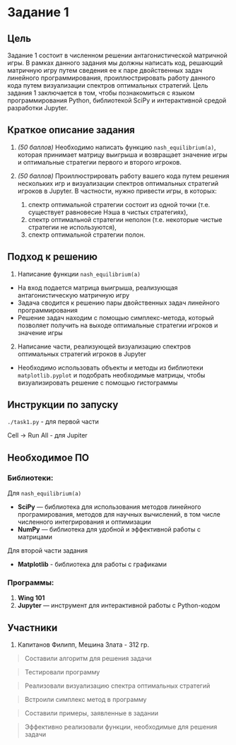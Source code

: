 # Задание 1

## Цель

Задание 1 состоит в численном решении антагонистической матричной игры. В рамках данного задания мы должны
написать код, решающий матричную игру путем сведения ее к паре двойственных задач линейного программирования,
проиллюстрировать работу данного кода путем визуализации спектров оптимальных стратегий.
Цель задания 1 заключается в том, чтобы познакомиться с языком программирования Python, библиотекой SciPy и интерактивной средой разработки Jupyter.

## Краткое описание задания

1) *(50 баллов)* Необходимо написать функцию ```nash_equilibrium(a)```, которая принимает матрицу выигрыша и возвращает значение игры и оптимальные стратегии первого и второго игроков.

2) *(50 баллов)* Проиллюстрировать работу вашего кода путем решения нескольких игр и визуализации спектров оптимальных стратегий игроков в Jupyter. В частности, нужно привести игры, в которых:
    1) спектр оптимальной стратегии состоит из одной точки (т.е. существует равновесие Нэша в чистых стратегиях),
    2) спектр оптимальной стратегии неполон (т.е. некоторые чистые стратегии не используются),
    3) спектр оптимальной стратегии полон.

## Подход к решению

1. Написание функции ```nash_equilibrium(a)```
* На вход подается матрица выигрыша, реализующая антагонистическую матричную игру
* Задача сводится к решению пары двойственных задач линейного программирования
* Решение задач находим с помощью симплекс-метода, который позволяет получить на выходе оптимальные стратегии игроков и значение игры

2. Написание части, реализующей визуализацию спектров оптимальных стратегий игроков в Jupyter
* Необходимо использовать объекты и методы из библиотеки ```matplotlib.pyplot``` и подобрать необходимые матрицы, чтобы визуализировать решение с помощью гистограммы


## Инструкции по запуску

```./task1.py``` - для первой части

Cell -> Run All  - для Jupiter

## Необходимое ПО

### Библиотеки:

Для ```nash_equilibrium(a)```
* **SciPy** — библиотека для использования методов линейного програмирования, методов для научных вычислений, в том числе численного интегрирования и оптимизации
* **NumPy** — библиотека для удобной и эффективной работы с матрицами

Для второй части задания
* **Matplotlib** - библиотека для работы с графиками

### Программы:

1) **Wing 101**
2) **Jupyter** — инструмент для интерактивной работы с Python-кодом

## Участники

1) Капитанов Филипп, Мешина Злата - 312 гр.
> Составили алгоритм для решения задачи

> Тестировали программу

> Реализовали визуализацию спектра оптимальных стратегий

> Встроили симплекс метод в программу

> Составили примеры, заявленные в задании

> Эффективно реализовали функции, необходимые для решения задачи
